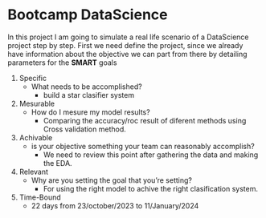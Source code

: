 # Bootcamp DataScience
In this project I am going to simulate a real life scenario of a DataScience project step by step.
First we need define the project, since we already have information about the objective we can part from there by detailing parameters for the **SMART** goals

1. Specific
    - What needs to be accomplished?
        - build a star clasifier system
2. Mesurable
    - How do I mesure my model results?
        - Comparing the accuracy/roc result of diferent methods using Cross validation method.
3. Achivable
    - is your objective something your team can reasonably accomplish?
        - We need to review this point after gathering the data and making the EDA.
4. Relevant
    - Why are you setting the goal that you’re setting?
        - For using the right model to achive the right clasification system.
5. Time-Bound
    - 22 days from 23/october/2023 to 11/January/2024
